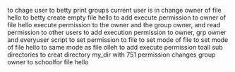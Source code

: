 to chage user to betty
print groups current user is in
change owner of file hello to betty
create empty file hello
to add execute permission to owner of file hello
execute permission to the owner and the group owner, and read permission to other users
to add execution permission to owner, grp owner and everyuser
script to set permission to file
to set mode of file
to set mode of file hello to same mode as file olleh
to add execute permission toall sub directories
to creat directory my_dir with 751 permission
changes group owner to schoolfor file hello
